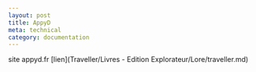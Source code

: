 ```yaml
---
layout: post
title: AppyD
meta: technical
category: documentation
---
```

site appyd.fr
[lien](Traveller/Livres - Edition Explorateur/Lore/traveller.md)
